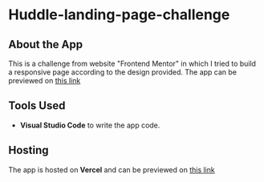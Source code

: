 # Huddle-landing-page-challenge

## About the App
This is a challenge from website "Frontend Mentor" in which I tried to build a responsive page according to the design provided.
The app can be previewed on [this link](https://four-card-feature-section-rohail.vercel.app/)

## Tools Used

- **Visual Studio Code** to write the app code. 

## Hosting
The app is hosted on **Vercel** and can be previewed on [this link](https://four-card-feature-section-rohail.vercel.app/)
